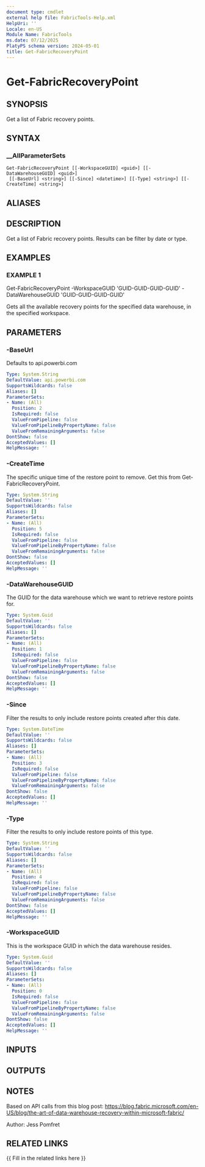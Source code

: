 ```yaml
---
document type: cmdlet
external help file: FabricTools-Help.xml
HelpUri: ''
Locale: en-US
Module Name: FabricTools
ms.date: 07/12/2025
PlatyPS schema version: 2024-05-01
title: Get-FabricRecoveryPoint
---
```


# Get-FabricRecoveryPoint

## SYNOPSIS

Get a list of Fabric recovery points.

## SYNTAX

### __AllParameterSets

```
Get-FabricRecoveryPoint [[-WorkspaceGUID] <guid>] [[-DataWarehouseGUID] <guid>]
 [[-BaseUrl] <string>] [[-Since] <datetime>] [[-Type] <string>] [[-CreateTime] <string>]
```

## ALIASES

## DESCRIPTION

Get a list of Fabric recovery points.
Results can be filter by date or type.

## EXAMPLES

### EXAMPLE 1

Get-FabricRecoveryPoint -WorkspaceGUID 'GUID-GUID-GUID-GUID' -DataWarehouseGUID 'GUID-GUID-GUID-GUID'

Gets all the available recovery points for the specified data warehouse, in the specified workspace.

## PARAMETERS

### -BaseUrl

Defaults to api.powerbi.com

```yaml
Type: System.String
DefaultValue: api.powerbi.com
SupportsWildcards: false
Aliases: []
ParameterSets:
- Name: (All)
  Position: 2
  IsRequired: false
  ValueFromPipeline: false
  ValueFromPipelineByPropertyName: false
  ValueFromRemainingArguments: false
DontShow: false
AcceptedValues: []
HelpMessage: ''
```

### -CreateTime

The specific unique time of the restore point to remove.
Get this from Get-FabricRecoveryPoint.

```yaml
Type: System.String
DefaultValue: ''
SupportsWildcards: false
Aliases: []
ParameterSets:
- Name: (All)
  Position: 5
  IsRequired: false
  ValueFromPipeline: false
  ValueFromPipelineByPropertyName: false
  ValueFromRemainingArguments: false
DontShow: false
AcceptedValues: []
HelpMessage: ''
```

### -DataWarehouseGUID

The GUID for the data warehouse which we want to retrieve restore points for.

```yaml
Type: System.Guid
DefaultValue: ''
SupportsWildcards: false
Aliases: []
ParameterSets:
- Name: (All)
  Position: 1
  IsRequired: false
  ValueFromPipeline: false
  ValueFromPipelineByPropertyName: false
  ValueFromRemainingArguments: false
DontShow: false
AcceptedValues: []
HelpMessage: ''
```

### -Since

Filter the results to only include restore points created after this date.

```yaml
Type: System.DateTime
DefaultValue: ''
SupportsWildcards: false
Aliases: []
ParameterSets:
- Name: (All)
  Position: 3
  IsRequired: false
  ValueFromPipeline: false
  ValueFromPipelineByPropertyName: false
  ValueFromRemainingArguments: false
DontShow: false
AcceptedValues: []
HelpMessage: ''
```

### -Type

Filter the results to only include restore points of this type.

```yaml
Type: System.String
DefaultValue: ''
SupportsWildcards: false
Aliases: []
ParameterSets:
- Name: (All)
  Position: 4
  IsRequired: false
  ValueFromPipeline: false
  ValueFromPipelineByPropertyName: false
  ValueFromRemainingArguments: false
DontShow: false
AcceptedValues: []
HelpMessage: ''
```

### -WorkspaceGUID

This is the workspace GUID in which the data warehouse resides.

```yaml
Type: System.Guid
DefaultValue: ''
SupportsWildcards: false
Aliases: []
ParameterSets:
- Name: (All)
  Position: 0
  IsRequired: false
  ValueFromPipeline: false
  ValueFromPipelineByPropertyName: false
  ValueFromRemainingArguments: false
DontShow: false
AcceptedValues: []
HelpMessage: ''
```

## INPUTS

## OUTPUTS

## NOTES

Based on API calls from this blog post: https://blog.fabric.microsoft.com/en-US/blog/the-art-of-data-warehouse-recovery-within-microsoft-fabric/

Author: Jess Pomfret

## RELATED LINKS

{{ Fill in the related links here }}


